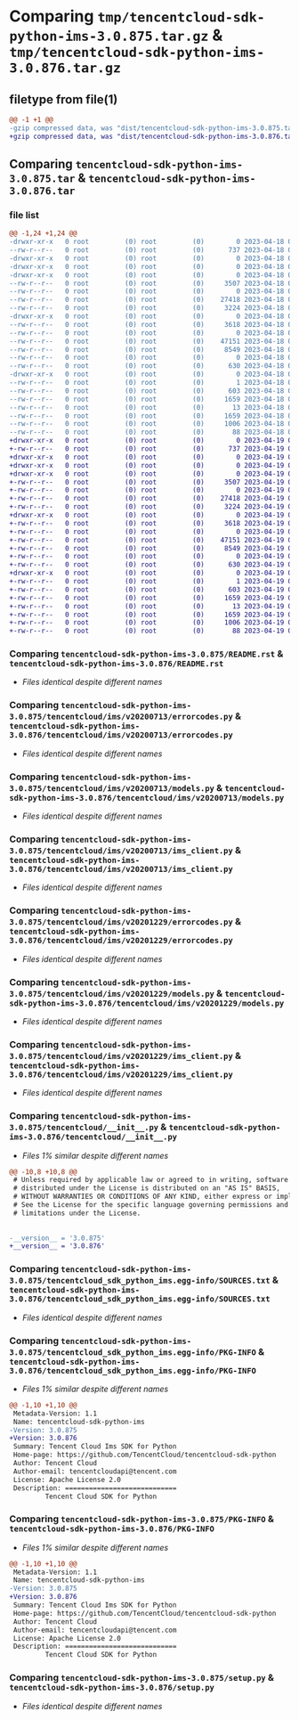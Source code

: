 # Comparing `tmp/tencentcloud-sdk-python-ims-3.0.875.tar.gz` & `tmp/tencentcloud-sdk-python-ims-3.0.876.tar.gz`

## filetype from file(1)

```diff
@@ -1 +1 @@
-gzip compressed data, was "dist/tencentcloud-sdk-python-ims-3.0.875.tar", last modified: Tue Apr 18 00:43:51 2023, max compression
+gzip compressed data, was "dist/tencentcloud-sdk-python-ims-3.0.876.tar", last modified: Wed Apr 19 00:29:47 2023, max compression
```

## Comparing `tencentcloud-sdk-python-ims-3.0.875.tar` & `tencentcloud-sdk-python-ims-3.0.876.tar`

### file list

```diff
@@ -1,24 +1,24 @@
-drwxr-xr-x   0 root         (0) root         (0)        0 2023-04-18 00:43:51.000000 tencentcloud-sdk-python-ims-3.0.875/
--rw-r--r--   0 root         (0) root         (0)      737 2023-04-18 00:43:51.000000 tencentcloud-sdk-python-ims-3.0.875/README.rst
-drwxr-xr-x   0 root         (0) root         (0)        0 2023-04-18 00:43:51.000000 tencentcloud-sdk-python-ims-3.0.875/tencentcloud/
-drwxr-xr-x   0 root         (0) root         (0)        0 2023-04-18 00:43:51.000000 tencentcloud-sdk-python-ims-3.0.875/tencentcloud/ims/
-drwxr-xr-x   0 root         (0) root         (0)        0 2023-04-18 00:43:51.000000 tencentcloud-sdk-python-ims-3.0.875/tencentcloud/ims/v20200713/
--rw-r--r--   0 root         (0) root         (0)     3507 2023-04-18 00:43:51.000000 tencentcloud-sdk-python-ims-3.0.875/tencentcloud/ims/v20200713/errorcodes.py
--rw-r--r--   0 root         (0) root         (0)        0 2023-04-18 00:43:51.000000 tencentcloud-sdk-python-ims-3.0.875/tencentcloud/ims/v20200713/__init__.py
--rw-r--r--   0 root         (0) root         (0)    27418 2023-04-18 00:43:51.000000 tencentcloud-sdk-python-ims-3.0.875/tencentcloud/ims/v20200713/models.py
--rw-r--r--   0 root         (0) root         (0)     3224 2023-04-18 00:43:51.000000 tencentcloud-sdk-python-ims-3.0.875/tencentcloud/ims/v20200713/ims_client.py
-drwxr-xr-x   0 root         (0) root         (0)        0 2023-04-18 00:43:51.000000 tencentcloud-sdk-python-ims-3.0.875/tencentcloud/ims/v20201229/
--rw-r--r--   0 root         (0) root         (0)     3618 2023-04-18 00:43:51.000000 tencentcloud-sdk-python-ims-3.0.875/tencentcloud/ims/v20201229/errorcodes.py
--rw-r--r--   0 root         (0) root         (0)        0 2023-04-18 00:43:51.000000 tencentcloud-sdk-python-ims-3.0.875/tencentcloud/ims/v20201229/__init__.py
--rw-r--r--   0 root         (0) root         (0)    47151 2023-04-18 00:43:51.000000 tencentcloud-sdk-python-ims-3.0.875/tencentcloud/ims/v20201229/models.py
--rw-r--r--   0 root         (0) root         (0)     8549 2023-04-18 00:43:51.000000 tencentcloud-sdk-python-ims-3.0.875/tencentcloud/ims/v20201229/ims_client.py
--rw-r--r--   0 root         (0) root         (0)        0 2023-04-18 00:43:51.000000 tencentcloud-sdk-python-ims-3.0.875/tencentcloud/ims/__init__.py
--rw-r--r--   0 root         (0) root         (0)      630 2023-04-18 00:43:51.000000 tencentcloud-sdk-python-ims-3.0.875/tencentcloud/__init__.py
-drwxr-xr-x   0 root         (0) root         (0)        0 2023-04-18 00:43:51.000000 tencentcloud-sdk-python-ims-3.0.875/tencentcloud_sdk_python_ims.egg-info/
--rw-r--r--   0 root         (0) root         (0)        1 2023-04-18 00:43:51.000000 tencentcloud-sdk-python-ims-3.0.875/tencentcloud_sdk_python_ims.egg-info/dependency_links.txt
--rw-r--r--   0 root         (0) root         (0)      603 2023-04-18 00:43:51.000000 tencentcloud-sdk-python-ims-3.0.875/tencentcloud_sdk_python_ims.egg-info/SOURCES.txt
--rw-r--r--   0 root         (0) root         (0)     1659 2023-04-18 00:43:51.000000 tencentcloud-sdk-python-ims-3.0.875/tencentcloud_sdk_python_ims.egg-info/PKG-INFO
--rw-r--r--   0 root         (0) root         (0)       13 2023-04-18 00:43:51.000000 tencentcloud-sdk-python-ims-3.0.875/tencentcloud_sdk_python_ims.egg-info/top_level.txt
--rw-r--r--   0 root         (0) root         (0)     1659 2023-04-18 00:43:51.000000 tencentcloud-sdk-python-ims-3.0.875/PKG-INFO
--rw-r--r--   0 root         (0) root         (0)     1006 2023-04-18 00:43:51.000000 tencentcloud-sdk-python-ims-3.0.875/setup.py
--rw-r--r--   0 root         (0) root         (0)       88 2023-04-18 00:43:51.000000 tencentcloud-sdk-python-ims-3.0.875/setup.cfg
+drwxr-xr-x   0 root         (0) root         (0)        0 2023-04-19 00:29:47.000000 tencentcloud-sdk-python-ims-3.0.876/
+-rw-r--r--   0 root         (0) root         (0)      737 2023-04-19 00:29:47.000000 tencentcloud-sdk-python-ims-3.0.876/README.rst
+drwxr-xr-x   0 root         (0) root         (0)        0 2023-04-19 00:29:47.000000 tencentcloud-sdk-python-ims-3.0.876/tencentcloud/
+drwxr-xr-x   0 root         (0) root         (0)        0 2023-04-19 00:29:47.000000 tencentcloud-sdk-python-ims-3.0.876/tencentcloud/ims/
+drwxr-xr-x   0 root         (0) root         (0)        0 2023-04-19 00:29:47.000000 tencentcloud-sdk-python-ims-3.0.876/tencentcloud/ims/v20200713/
+-rw-r--r--   0 root         (0) root         (0)     3507 2023-04-19 00:29:47.000000 tencentcloud-sdk-python-ims-3.0.876/tencentcloud/ims/v20200713/errorcodes.py
+-rw-r--r--   0 root         (0) root         (0)        0 2023-04-19 00:29:47.000000 tencentcloud-sdk-python-ims-3.0.876/tencentcloud/ims/v20200713/__init__.py
+-rw-r--r--   0 root         (0) root         (0)    27418 2023-04-19 00:29:47.000000 tencentcloud-sdk-python-ims-3.0.876/tencentcloud/ims/v20200713/models.py
+-rw-r--r--   0 root         (0) root         (0)     3224 2023-04-19 00:29:47.000000 tencentcloud-sdk-python-ims-3.0.876/tencentcloud/ims/v20200713/ims_client.py
+drwxr-xr-x   0 root         (0) root         (0)        0 2023-04-19 00:29:47.000000 tencentcloud-sdk-python-ims-3.0.876/tencentcloud/ims/v20201229/
+-rw-r--r--   0 root         (0) root         (0)     3618 2023-04-19 00:29:47.000000 tencentcloud-sdk-python-ims-3.0.876/tencentcloud/ims/v20201229/errorcodes.py
+-rw-r--r--   0 root         (0) root         (0)        0 2023-04-19 00:29:47.000000 tencentcloud-sdk-python-ims-3.0.876/tencentcloud/ims/v20201229/__init__.py
+-rw-r--r--   0 root         (0) root         (0)    47151 2023-04-19 00:29:47.000000 tencentcloud-sdk-python-ims-3.0.876/tencentcloud/ims/v20201229/models.py
+-rw-r--r--   0 root         (0) root         (0)     8549 2023-04-19 00:29:47.000000 tencentcloud-sdk-python-ims-3.0.876/tencentcloud/ims/v20201229/ims_client.py
+-rw-r--r--   0 root         (0) root         (0)        0 2023-04-19 00:29:47.000000 tencentcloud-sdk-python-ims-3.0.876/tencentcloud/ims/__init__.py
+-rw-r--r--   0 root         (0) root         (0)      630 2023-04-19 00:29:47.000000 tencentcloud-sdk-python-ims-3.0.876/tencentcloud/__init__.py
+drwxr-xr-x   0 root         (0) root         (0)        0 2023-04-19 00:29:47.000000 tencentcloud-sdk-python-ims-3.0.876/tencentcloud_sdk_python_ims.egg-info/
+-rw-r--r--   0 root         (0) root         (0)        1 2023-04-19 00:29:47.000000 tencentcloud-sdk-python-ims-3.0.876/tencentcloud_sdk_python_ims.egg-info/dependency_links.txt
+-rw-r--r--   0 root         (0) root         (0)      603 2023-04-19 00:29:47.000000 tencentcloud-sdk-python-ims-3.0.876/tencentcloud_sdk_python_ims.egg-info/SOURCES.txt
+-rw-r--r--   0 root         (0) root         (0)     1659 2023-04-19 00:29:47.000000 tencentcloud-sdk-python-ims-3.0.876/tencentcloud_sdk_python_ims.egg-info/PKG-INFO
+-rw-r--r--   0 root         (0) root         (0)       13 2023-04-19 00:29:47.000000 tencentcloud-sdk-python-ims-3.0.876/tencentcloud_sdk_python_ims.egg-info/top_level.txt
+-rw-r--r--   0 root         (0) root         (0)     1659 2023-04-19 00:29:47.000000 tencentcloud-sdk-python-ims-3.0.876/PKG-INFO
+-rw-r--r--   0 root         (0) root         (0)     1006 2023-04-19 00:29:47.000000 tencentcloud-sdk-python-ims-3.0.876/setup.py
+-rw-r--r--   0 root         (0) root         (0)       88 2023-04-19 00:29:47.000000 tencentcloud-sdk-python-ims-3.0.876/setup.cfg
```

### Comparing `tencentcloud-sdk-python-ims-3.0.875/README.rst` & `tencentcloud-sdk-python-ims-3.0.876/README.rst`

 * *Files identical despite different names*

### Comparing `tencentcloud-sdk-python-ims-3.0.875/tencentcloud/ims/v20200713/errorcodes.py` & `tencentcloud-sdk-python-ims-3.0.876/tencentcloud/ims/v20200713/errorcodes.py`

 * *Files identical despite different names*

### Comparing `tencentcloud-sdk-python-ims-3.0.875/tencentcloud/ims/v20200713/models.py` & `tencentcloud-sdk-python-ims-3.0.876/tencentcloud/ims/v20200713/models.py`

 * *Files identical despite different names*

### Comparing `tencentcloud-sdk-python-ims-3.0.875/tencentcloud/ims/v20200713/ims_client.py` & `tencentcloud-sdk-python-ims-3.0.876/tencentcloud/ims/v20200713/ims_client.py`

 * *Files identical despite different names*

### Comparing `tencentcloud-sdk-python-ims-3.0.875/tencentcloud/ims/v20201229/errorcodes.py` & `tencentcloud-sdk-python-ims-3.0.876/tencentcloud/ims/v20201229/errorcodes.py`

 * *Files identical despite different names*

### Comparing `tencentcloud-sdk-python-ims-3.0.875/tencentcloud/ims/v20201229/models.py` & `tencentcloud-sdk-python-ims-3.0.876/tencentcloud/ims/v20201229/models.py`

 * *Files identical despite different names*

### Comparing `tencentcloud-sdk-python-ims-3.0.875/tencentcloud/ims/v20201229/ims_client.py` & `tencentcloud-sdk-python-ims-3.0.876/tencentcloud/ims/v20201229/ims_client.py`

 * *Files identical despite different names*

### Comparing `tencentcloud-sdk-python-ims-3.0.875/tencentcloud/__init__.py` & `tencentcloud-sdk-python-ims-3.0.876/tencentcloud/__init__.py`

 * *Files 1% similar despite different names*

```diff
@@ -10,8 +10,8 @@
 # Unless required by applicable law or agreed to in writing, software
 # distributed under the License is distributed on an "AS IS" BASIS,
 # WITHOUT WARRANTIES OR CONDITIONS OF ANY KIND, either express or implied.
 # See the License for the specific language governing permissions and
 # limitations under the License.
 
 
-__version__ = '3.0.875'
+__version__ = '3.0.876'
```

### Comparing `tencentcloud-sdk-python-ims-3.0.875/tencentcloud_sdk_python_ims.egg-info/SOURCES.txt` & `tencentcloud-sdk-python-ims-3.0.876/tencentcloud_sdk_python_ims.egg-info/SOURCES.txt`

 * *Files identical despite different names*

### Comparing `tencentcloud-sdk-python-ims-3.0.875/tencentcloud_sdk_python_ims.egg-info/PKG-INFO` & `tencentcloud-sdk-python-ims-3.0.876/tencentcloud_sdk_python_ims.egg-info/PKG-INFO`

 * *Files 1% similar despite different names*

```diff
@@ -1,10 +1,10 @@
 Metadata-Version: 1.1
 Name: tencentcloud-sdk-python-ims
-Version: 3.0.875
+Version: 3.0.876
 Summary: Tencent Cloud Ims SDK for Python
 Home-page: https://github.com/TencentCloud/tencentcloud-sdk-python
 Author: Tencent Cloud
 Author-email: tencentcloudapi@tencent.com
 License: Apache License 2.0
 Description: ============================
         Tencent Cloud SDK for Python
```

### Comparing `tencentcloud-sdk-python-ims-3.0.875/PKG-INFO` & `tencentcloud-sdk-python-ims-3.0.876/PKG-INFO`

 * *Files 1% similar despite different names*

```diff
@@ -1,10 +1,10 @@
 Metadata-Version: 1.1
 Name: tencentcloud-sdk-python-ims
-Version: 3.0.875
+Version: 3.0.876
 Summary: Tencent Cloud Ims SDK for Python
 Home-page: https://github.com/TencentCloud/tencentcloud-sdk-python
 Author: Tencent Cloud
 Author-email: tencentcloudapi@tencent.com
 License: Apache License 2.0
 Description: ============================
         Tencent Cloud SDK for Python
```

### Comparing `tencentcloud-sdk-python-ims-3.0.875/setup.py` & `tencentcloud-sdk-python-ims-3.0.876/setup.py`

 * *Files identical despite different names*

